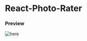 React-Photo-Rater
=================

### Preview

![here](https://eugrdn.github.io/react-photo-rater/)